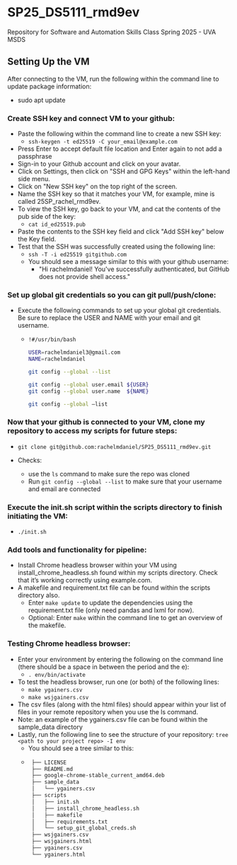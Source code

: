 # SP25_DS5111_rmd9ev
Repository for Software and Automation Skills Class Spring 2025 - UVA MSDS

## Setting Up the VM

After connecting to the VM, run the following within the command line to update package information:
* sudo apt update

### Create SSH key and connect VM to your github:
* Paste the following within the command line to create a new SSH key: 
    - `ssh-keygen -t ed25519 -C your_email@example.com`
* Press Enter to accept default file location and Enter again to not add a passphrase
* Sign-in to your Github account and click on your avatar.
* Click on Settings, then click on "SSH and GPG Keys" within the left-hand side menu.
* Click on "New SSH key" on the top right of the screen.
* Name the SSH key so that it matches your VM, for example, mine is called 25SP_rachel_rmd9ev.
* To view the SSH key, go back to your VM, and cat the contents of the pub side of the key:
    - `cat id_ed25519.pub`
* Paste the contents to the SSH key field and click "Add SSH key" below the Key field.
* Test that the SSH was successfully created using the following line:
    - `ssh -T -i ed25519 gitgithub.com`
    - You should see a message similar to this with your github username:
        - "Hi rachelmdaniel! You've successfully authenticated, but GitHub does not provide shell access." 

### Set up global git credentials so you can git pull/push/clone:
* Execute the following commands to set up your global git credentials. Be sure to replace the USER and NAME with your email and git username.
	- ```bash
	  !#/usr/bin/bash

	  USER=rachelmdaniel3@gmail.com
	  NAME=rachelmdaniel

	  git config --global --list

	  git config --global user.email ${USER} 
	  git config --global user.name  ${NAME} 

	  git config --global –list
	  ``` 

### Now that your github is connected to your VM, clone my repository to access my scripts for future steps:
* `git clone git@github.com:rachelmdaniel/SP25_DS5111_rmd9ev.git`

* Checks:
    - use the `ls` command to make sure the repo was cloned
    - Run `git config --global --list` to make sure that your username and email are connected

### Execute the init.sh script within the scripts directory to finish initiating the VM:
* `./init.sh`

### Add tools and functionality for pipeline:
* Install Chrome headless browser within your VM using install_chrome_headless.sh found within my scripts directory. Check that it’s working correctly using example.com.
* A makefile and requirement.txt file can be found within the scripts directory also.
	- Enter `make update` to update the dependencies using the requirement.txt file (only need pandas and lxml for now).
	- Optional: Enter `make` within the command line to get an overview of the makefile.

### Testing Chrome headless browser:
* Enter your environment by entering the following on the command line (there should be a space in between the period and the e):
	- `. env/bin/activate`
* To test the headless browser, run one (or both) of the following lines:
	- `make ygainers.csv` 
	- `make wsjgainers.csv` 
* The csv files (along with the html files) should appear within your list of files in your remote repository when you use the ls command.
* Note: an example of the ygainers.csv file can be found within the sample_data directory 
* Lastly, run the following line to see the structure of your repository: `tree <path to your project repo> -I env`
	- You should see a tree similar to this:
	- ```bash
	   ├── LICENSE
	   ├── README.md
	   ├── google-chrome-stable_current_amd64.deb
	   ├── sample_data
	   │   └── ygainers.csv
	   ├── scripts
	   │   ├── init.sh
	   │   ├── install_chrome_headless.sh
	   │   ├── makefile
	   │   ├── requirements.txt
	   │   └── setup_git_global_creds.sh
	   ├── wsjgainers.csv
	   ├── wsjgainers.html
	   ├── ygainers.csv
	   └── ygainers.html
	  ```	

 
